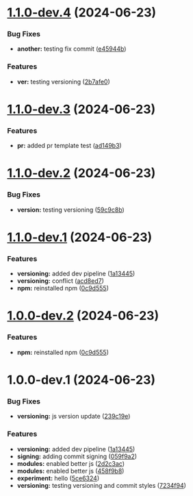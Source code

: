 # [1.1.0-dev.4](https://github.com/dandonahoe/dandonahoe.github.io/compare/v1.1.0-dev.3...v1.1.0-dev.4) (2024-06-23)


### Bug Fixes

* **another:** testing fix commit ([e45944b](https://github.com/dandonahoe/dandonahoe.github.io/commit/e45944b7d92775682e7e4a7bb8d7ba61d086e447))


### Features

* **ver:** testing versioning ([2b7afe0](https://github.com/dandonahoe/dandonahoe.github.io/commit/2b7afe004c514335016e707f17f793045cd73829))

# [1.1.0-dev.3](https://github.com/dandonahoe/dandonahoe.github.io/compare/v1.1.0-dev.2...v1.1.0-dev.3) (2024-06-23)


### Features

* **pr:** added pr template test ([ad149b3](https://github.com/dandonahoe/dandonahoe.github.io/commit/ad149b38c97f4a863f4a86294cff3221c5e08421))

# [1.1.0-dev.2](https://github.com/dandonahoe/dandonahoe.github.io/compare/v1.1.0-dev.1...v1.1.0-dev.2) (2024-06-23)


### Bug Fixes

* **version:** testing versioning ([59c9c8b](https://github.com/dandonahoe/dandonahoe.github.io/commit/59c9c8bf94acd3e4f3121df6066895f5dc7c8428))

# [1.1.0-dev.1](https://github.com/dandonahoe/dandonahoe.github.io/compare/v1.0.0...v1.1.0-dev.1) (2024-06-23)


### Features

* **versioning:** added dev pipeline ([1a13445](https://github.com/dandonahoe/dandonahoe.github.io/commit/1a13445c629bf6081767759435b30e285bc974f0))
* **versioning:** conflict ([acd8ed7](https://github.com/dandonahoe/dandonahoe.github.io/commit/acd8ed7d3ed265fa461e30a35e8f6eed6d3ad636))
* **npm:** reinstalled npm ([0c9d555](https://github.com/dandonahoe/dandonahoe.github.io/commit/0c9d55556aa27fd13946f43b48ddc76142fd6411))

# [1.0.0-dev.2](https://github.com/dandonahoe/dandonahoe.github.io/compare/v1.0.0-dev.1...v1.0.0-dev.2) (2024-06-23)

### Features

* **npm:** reinstalled npm ([0c9d555](https://github.com/dandonahoe/dandonahoe.github.io/commit/0c9d55556aa27fd13946f43b48ddc76142fd6411))

# 1.0.0-dev.1 (2024-06-23)

### Bug Fixes

* **versioning:** js version update ([239c19e](https://github.com/dandonahoe/dandonahoe.github.io/commit/239c19e6a7e6bb6ef4b56200fda6e297ea50ae20))

### Features

* **versioning:** added dev pipeline ([1a13445](https://github.com/dandonahoe/dandonahoe.github.io/commit/1a13445c629bf6081767759435b30e285bc974f0))
* **signing:** adding commit signing ([059f9a2](https://github.com/dandonahoe/dandonahoe.github.io/commit/059f9a2b6e48a93c186105fb0830c153134a6547))
* **modules:** enabled better js ([2d2c3ac](https://github.com/dandonahoe/dandonahoe.github.io/commit/2d2c3ac838b0881ea019e6c4487fc1d3d89a2190))
* **modules:** enabled better js ([458f9b8](https://github.com/dandonahoe/dandonahoe.github.io/commit/458f9b8b2e88188c36e018a990ddbf682578d34d))
* **experiment:** hello ([5ce6324](https://github.com/dandonahoe/dandonahoe.github.io/commit/5ce6324d2107c21cefeadea5214f65bb6c4aaaf8))
* **versioning:** testing versioning and commit styles ([7234f94](https://github.com/dandonahoe/dandonahoe.github.io/commit/7234f94ce289269cccdf7c5795e8402e90d783e3))
